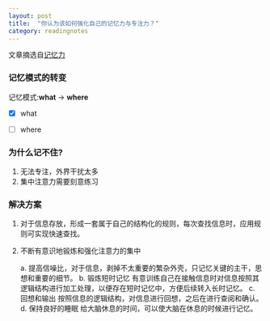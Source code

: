 ```yaml
---
layout: post
title:  "你认为该如何强化自己的记忆力与专注力？"
category: readingnotes
---
```

文章摘选自[记忆力](https://www.linkedin.com/feed/update/urn%3Ali%3Aactivity%3A6637583695177924608/?midToken=AQGvuymH1MEm2A&amp;trk=eml-push_notification_breaking_news_01-push-0-qXrOHYeLQyGd2%2F0kQ1Gbeg%3D%3D&amp;trkEmail=eml-push_notification_breaking_news_01-push-0-qXrOHYeLQyGd2%2F0kQ1Gbeg%3D%3D-null-6zp5dg%7Ek767kn3g%7E7m-null-voyagerOffline&amp;trkPush=1922462449-osx)

### 记忆模式的转变

记忆模式:**what** -> **where**

- [x] what 
- [ ] where



### 为什么记不住?

1. 无法专注，外界干扰太多
2. 集中注意力需要刻意练习

### 解决方案

1. 对于信息存放，形成一套属于自己的结构化的规则，每次查找信息时，应用规则可实现快速查找。

2. 不断有意识地锻炼和强化注意力的集中

	a. 提高信噪比，对于信息，剥掉不太重要的繁杂外壳，只记忆关键的主干，思想和重要的细节。
	b. 锻炼短时记忆 有意训练自己在接触信息时对信息按照其逻辑结构进行加工处理，以便存在短时记忆中，方便后续转入长时记忆。
	c. 回想和输出 按照信息的逻辑结构，对信息进行回想，之后在进行查阅和确认。
	d. 保持良好的睡眠 给大脑休息的时间，可以使大脑在休息的时候进行记忆。
